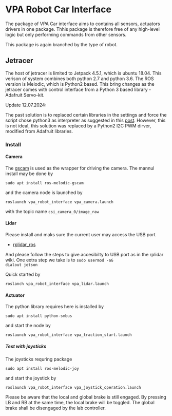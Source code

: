 # VPA Robot Car Interface

The package of VPA Car interface aims to contains all sensors, actuators drivers in one package. Thhis package is therefore free of any high-level logic but only performing commands from other sensors.

This package is again branched by the type of robot.

## Jetracer 

The host of jetracer is limited to Jetpack 4.5.1, which is ubuntu 18.04. This verison of system combines both python 2.7 and python 3.6. The ROS version is Melodic, which is Python2 based. This bring changes as the jetracer comes with control interface from a Python 3 based library - Adafruit Servo-kit.

Update 12.07.2024:

The past solution is to replaced certain libraries in the settings and force the script chose python3 as interpreter as suggested in this [post](https://medium.com/@beta_b0t/how-to-setup-ros-with-python-3-44a69ca36674). However, this is not ideal, this solution was replaced by a Python2 I2C PWM dirver, modified from Adafruit libraries.


### Install

#### Camera

The [gscam](http://wiki.ros.org/gscam) is used as the wrapper for driving the camera. The mannul install may be done by

```
sudo apt install ros-melodic-gscam
```
and the camera node is launched by 
```
roslaunch vpa_robot_interface vpa_camera.launch
```
with the topic name <code>csi_camera_0/image_raw</code>

#### Lidar
Please install and maks sure the current user may access the USB port
- [rplidar_ros](http://wiki.ros.org/rplidar)

And please follow the steps to give accesibilty to USB port as in the rplidar wiki. One extra step we take is to
<code>sudo usermod -aG dialout jetson</code>

Quick started by

```
roslanch vpa_robot_interface vpa_lidar.launch
```

#### Actuator

The python library requires here is installed by
```
sudo apt install python-smbus
```
and start the node by
```
roslaunch vpa_robot_interface vpa_traction_start.launch
```

##### Test with joysticks
The joysticks requring package 
```
sudo apt install ros-melodic-joy
```
and start the joystick by
```
roslaunch vpa_robot_interface vpa_joystick_operation.launch
```
Please be aware that the local and global brake is still engaged. By pressing LB and RB at the same time, the local brake will be toggled. The global brake shall be disengaged by the lab controller.